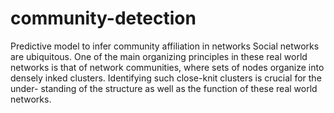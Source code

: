 # community-detection
Predictive model to infer community affiliation in networks
Social networks are ubiquitous. One of the main organizing principles in these real
world networks is that of network communities, where sets of nodes organize into
densely inked clusters. Identifying such close-knit clusters is crucial for the under-
standing of the structure as well as the function of these real world networks. 
